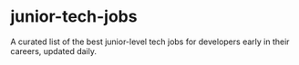 # junior-tech-jobs
A curated list of the best junior-level tech jobs for developers early in their careers, updated daily.
